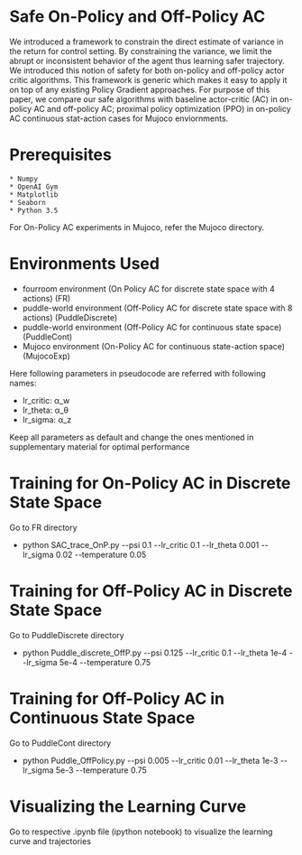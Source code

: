 # Safe On-Policy and Off-Policy AC
We introduced a framework to constrain the direct estimate of variance in the return for control setting. By constraining the variance, we limit the abrupt or inconsistent behavior of the agent thus learning safer trajectory. We introduced this notion of safety for both on-policy and off-policy actor critic algorithms. This framework is generic which makes it easy to apply it on top of any existing Policy Gradient approaches. For purpose of this paper, we compare our safe algorithms with baseline actor-critic (AC) in on-policy AC and off-policy AC; proximal policy optimization (PPO) in on-policy AC continuous stat-action cases for Mujoco enviornments.

# Prerequisites
```
* Numpy
* OpenAI Gym
* Matplotlib
* Seaborn
* Python 3.5
```
 For On-Policy AC experiments in Mujoco, refer the Mujoco directory.
 
# Environments Used
* fourroom environment (On Policy AC for discrete state space with 4 actions) (FR)
* puddle-world environment (Off-Policy AC for discrete state space with 8 actions) (PuddleDiscrete)
* puddle-world environment (Off-Policy AC for continuous state space) (PuddleCont) 
* Mujoco environment (On-Policy AC for continuous state-action space) (MujocoExp)

Here following parameters in pseudocode are referred with following names:
* lr_critic: α_w
* lr_theta: α_θ
* lr_sigma: α_z

Keep all parameters as default and change the ones mentioned in supplementary material for optimal performance

# Training for On-Policy AC in Discrete State Space
Go to FR directory
* python SAC_trace_OnP.py --psi 0.1 --lr_critic 0.1 --lr_theta 0.001 --lr_sigma 0.02 --temperature 0.05

# Training for Off-Policy AC in Discrete State Space
Go to PuddleDiscrete directory
* python Puddle_discrete_OffP.py --psi 0.125 --lr_critic 0.1 --lr_theta 1e-4 --lr_sigma 5e-4 --temperature 0.75

# Training for Off-Policy AC in Continuous State Space
Go to PuddleCont directory
* python Puddle_OffPolicy.py --psi 0.005 --lr_critic 0.01 --lr_theta 1e-3 --lr_sigma 5e-3 --temperature 0.75

# Visualizing the Learning Curve
Go to respective .ipynb file (ipython notebook) to visualize the learning curve and trajectories
